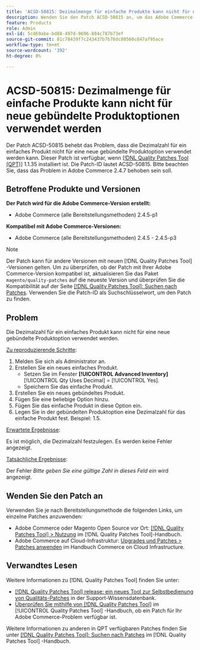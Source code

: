 ```yaml
---
title: 'ACSD-50815: Dezimalmenge für einfache Produkte kann nicht für neue gebündelte Produktoptionen verwendet werden'
description: Wenden Sie den Patch ACSD-50815 an, um das Adobe Commerce-Problem zu beheben, bei dem die Dezimalzahl für ein einfaches Produkt nicht für eine neue gebündelte Produktoption verwendet werden kann.
feature: Products
role: Admin
exl-id: 5cd69abe-bd88-497d-9696-804c787b73ef
source-git-commit: 81c78439f7c243437b7b76dc80560c847af95ace
workflow-type: tm+mt
source-wordcount: '392'
ht-degree: 0%

---
```


# ACSD-50815: Dezimalmenge für einfache Produkte kann nicht für neue gebündelte Produktoptionen verwendet werden

Der Patch ACSD-50815 behebt das Problem, dass die Dezimalzahl für ein einfaches Produkt nicht für eine neue gebündelte Produktoption verwendet werden kann. Dieser Patch ist verfügbar, wenn [[!DNL Quality Patches Tool (QPT)]](https://experienceleague.adobe.com/en/docs/commerce-knowledge-base/kb/announcements/commerce-announcements/magento-quality-patches-released-new-tool-to-self-serve-quality-patches) 1.1.35 installiert ist. Die Patch-ID lautet ACSD-50815. Bitte beachten Sie, dass das Problem in Adobe Commerce 2.4.7 behoben sein soll.

## Betroffene Produkte und Versionen

**Der Patch wird für die Adobe Commerce-Version erstellt:**

* Adobe Commerce (alle Bereitstellungsmethoden) 2.4.5-p1

**Kompatibel mit Adobe Commerce-Versionen:**

* Adobe Commerce (alle Bereitstellungsmethoden) 2.4.5 - 2.4.5-p3

>[!NOTE]
>
>Der Patch kann für andere Versionen mit neuen [!DNL Quality Patches Tool] -Versionen gelten. Um zu überprüfen, ob der Patch mit Ihrer Adobe Commerce-Version kompatibel ist, aktualisieren Sie das Paket `magento/quality-patches` auf die neueste Version und überprüfen Sie die Kompatibilität auf der Seite [[!DNL Quality Patches Tool]: Suchen nach Patches](https://experienceleague.adobe.com/tools/commerce-quality-patches/index.html). Verwenden Sie die Patch-ID als Suchschlüsselwort, um den Patch zu finden.

## Problem

Die Dezimalzahl für ein einfaches Produkt kann nicht für eine neue gebündelte Produktoption verwendet werden.

<u>Zu reproduzierende Schritte</u>:

1. Melden Sie sich als Administrator an.
1. Erstellen Sie ein neues einfaches Produkt.
   * Setzen Sie im Fenster **[!UICONTROL Advanced Inventory]** [!UICONTROL Qty Uses Decimal] = [!UICONTROL Yes].
   * Speichern Sie das einfache Produkt.
1. Erstellen Sie ein neues gebündeltes Produkt.
1. Fügen Sie eine beliebige Option hinzu.
1. Fügen Sie das einfache Produkt in diese Option ein.
1. Legen Sie in der gebündelten Produktoption eine Dezimalzahl für das einfache Produkt fest. Beispiel: 1.5.

<u>Erwartete Ergebnisse</u>:

Es ist möglich, die Dezimalzahl festzulegen. Es werden keine Fehler angezeigt.

<u>Tatsächliche Ergebnisse</u>:

Der Fehler *Bitte geben Sie eine gültige Zahl in dieses Feld ein* wird angezeigt.

## Wenden Sie den Patch an

Verwenden Sie je nach Bereitstellungsmethode die folgenden Links, um einzelne Patches anzuwenden:

* Adobe Commerce oder Magento Open Source vor Ort: [[!DNL Quality Patches Tool] > Nutzung](/help/tools/quality-patches-tool/usage.md) im [!DNL Quality Patches Tool]-Handbuch.
* Adobe Commerce auf Cloud-Infrastruktur: [Upgrades und Patches > Patches anwenden](https://experienceleague.adobe.com/docs/commerce-cloud-service/user-guide/develop/upgrade/apply-patches.html) im Handbuch Commerce on Cloud Infrastructure.

## Verwandtes Lesen

Weitere Informationen zu [!DNL Quality Patches Tool] finden Sie unter:

* [[!DNL Quality Patches Tool] release: ein neues Tool zur Selbstbedienung von Qualitäts-Patches](https://experienceleague.adobe.com/en/docs/commerce-knowledge-base/kb/announcements/commerce-announcements/magento-quality-patches-released-new-tool-to-self-serve-quality-patches) in der Support-Wissensdatenbank.
* [Überprüfen Sie mithilfe von  [!DNL Quality Patches Tool]](/help/tools/quality-patches-tool/patches-available-in-qpt/check-patch-for-magento-issue-with-magento-quality-patches.md) im [!UICONTROL Quality Patches Tool] -Handbuch, ob ein Patch für Ihr Adobe Commerce-Problem verfügbar ist.


Weitere Informationen zu anderen in QPT verfügbaren Patches finden Sie unter [[!DNL Quality Patches Tool]: Suchen nach Patches](https://experienceleague.adobe.com/tools/commerce-quality-patches/index.html) im [!DNL Quality Patches Tool] -Handbuch.
